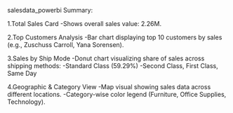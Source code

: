 salesdata_powerbi Summary:

1.Total Sales Card
 -Shows overall sales value: 2.26M.

2.Top Customers Analysis
 -Bar chart displaying top 10 customers by sales (e.g., Zuschuss Carroll, Yana Sorensen).

3.Sales by Ship Mode
 -Donut chart visualizing share of sales across shipping methods:
 -Standard Class (59.29%)
 -Second Class, First Class, Same Day

4.Geographic & Category View
 -Map visual showing sales data across different locations.
 -Category-wise color legend (Furniture, Office Supplies, Technology).
